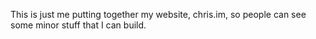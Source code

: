 This is just me putting together my website, chris.im, so people can see some minor stuff that I can build.
